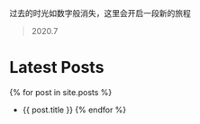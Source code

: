 
过去的时光如数字般消失，这里会开启一段新的旅程
> 2020.7

# Latest Posts
{% for post in site.posts %}
  - {{ post.title }}
{% endfor %}